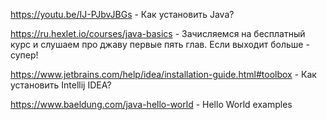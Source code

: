 https://youtu.be/IJ-PJbvJBGs - Как установить Java?

https://ru.hexlet.io/courses/java-basics - Зачисляемся на бесплатный курс и слушаем про джаву первые пять глав. Если выходит больше - супер!

https://www.jetbrains.com/help/idea/installation-guide.html#toolbox - Как установить Intellij IDEA?

https://www.baeldung.com/java-hello-world - Hello World examples